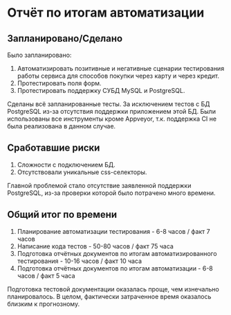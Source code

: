 # Отчёт по итогам автоматизации

## Запланировано/Сделано
Было запланировано:
1. Автоматизировать позитивные и негативные сценарии тестирования работы сервиса для способов покупки через карту и через кредит.
1. Протестировать поля форм.
1. Протестировать поддержку СУБД MySQL и PostgreSQL.

Сделаны всё запланированные тесты. За исключением тестов с БД PostgreSQL из-за отсутствия поддержки приложением этой БД.
Были использованы все инструменты кроме Appveyor, т.к. поддержка CI не была реализована в данном случае.

## Сработавшие риски
1. Сложности с подключением БД.
1. Отсутствовали уникальные css-селекторы.

Главной проблемой стало отсутствие заявленной поддержки PostgreSQL, из-за проверки которой было потрачено много времени.

## Общий итог по времени
1. Планирование автоматизации тестирования - 6-8 часов / факт 7 часов
1. Написание кода тестов - 50-80 часов / факт 75 часа
1. Подготовка отчётных документов по итогам автоматизированного тестирования - 10-16 часов / факт 10 часа
1. Подготовка отчётных документов по итогам автоматизации - 6-8 часов / факт 5 часа

Подготовка тестовой документации оказалась проще, чем изнечально планировалось.
В целом, фактически затраченное время оказалось близким к прогнозному.
